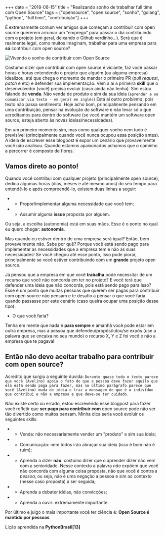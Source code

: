 +++
date = "2018-06-15"
title = "Realizando sonho de trabalhar full time com Open Source"
tags = ["opensource", "open source", "sonho", "golang", "python", "full time", "contribuição"]
+++

É extremamente comum ver amigos que começam a contribuir com open source quererem arrumar um “emprego” para passar o dia contribuindo com o projeto (em geral, deixando o Github verdinho...). Será que é realmente legal, como muitos imaginam, trabalhar para uma empresa para **só** contribuir com open source?

![Vivendo o sonho de contribuir com Open Source](/sonho-opensource.png#center)

Costumo dizer que contribuir com open source é viciante, faz você passar horas e horas entendendo o projeto que alguém (ou alguma empresa) idealizou, até que chega o momento de mandar o primeiro PR (*pull request*, *patch* e etc) e defender sua implementação. Vem a aí a primeira **skill** que o desenvolvedor (você) precisa evoluir (caso ainda não tenha). Sim estou falando de **venda**. Não venda de produto e sim da sua ideia (`aprender a se comunicar via texto - em geral em inglês`) Está aí outro *problema*, pois texto não passa sentimento. Hoje acho bom, principalmente pensando em uma contribuição, pensar na evolução do software e não levar só o que acreditamos para dentro do software (se você mantém um software open source, esteja aberto às novas ideias/necessidades).

Em um primeiro momento sim, mas como qualquer sonho nem tudo é previsível (principalmente quando você nunca ocupou essa posição antes). A ideia de escrever esse blogpost é expor um cenário que provavelmente você não analisou. Quando estamos apaixonados achamos que o caminho a percorrer é composto de flores.


## Vamos direto ao ponto!

Quando você contribui com qualquer projeto (principalmente open source), dedica algumas horas (dias, meses e até mesmo anos) do seu tempo para entendê-lo e após compreendê-lo, existem duas linhas a seguir:

- - Propor/implementar alguma necessidade que você tem;
- - Assumir alguma **issue** proposta por alguém.

Ou seja, a escolha (autonomia) está em suas mãos. Esse é o ponto no qual eu quero chegar: **autonomia**.

Mas quando eu estiver dentro de uma empresa será igual?
Então, bem provavelmente não. Sabe por quê? Porque você está sendo pago para implementar as necessidades que a empresa tem e não as suas necessidades!
Se você chegou até esse ponto, isso pode piorar, principalmente se você estiver contribuindo com um **grande** projeto open source.

Já pensou que a empresa em que você **trabalha** pode necessitar de um recurso que você não concorda em ter no projeto? E você terá que defender uma ideia que não concorda, pois está sendo pago para isso? Esse é um ponto que muitas pessoas que querem ser pagas para contribuir com open source não pensam e te desafio a pensar o que você faria quando passasse por este cenário (caso queira ocupar uma posição desse tipo).

- O que você faria?

Tenha em mente que nada é **para sempre** e amanhã você pode estar em outra empresa, mas a pessoa que defendeu/propôs/lutou/se expôs (use a palavra que se encaixa no seu mundo) o recurso X, Y e Z foi você e não a empresa que te pagava!

## Então não devo aceitar trabalho para contribuir com open source?

Acredito que surgiu a seguinte duvida: `Durante quase todo o texto parece que você (Avelino) apoia o fato de que a pessoa deve fazer aquilo que ela está sendo paga para fazer, mas no último parágrafo parece que você (Avelino) muda de ideia e traz a mensagem de que é o indivíduo que contribui e não a empresa e que deve-se ter cuidado.`

Não existe certo ou errado, estou escrevendo esse blogpost para fazer você refletir que **ser pago para contribuir com** open source pode não ser tão divertido como muitos pensam. Minha dica seria você evoluir os seguintes skills:

- - Venda: não necessariamente vender um "produto" e sim sua ideia;
- - Comunicação: nem todos irão abraçar sua ideia (isso é bom não é ruim);
- - Aprenda a dizer **não**: costumo dizer que o aprender dizer não vem com a senioridade. Nesse contexto a palavra *não* expõem que você não concorda com alguma coisa proposta, não que você é contra a *pessoa*, ou seja, não é uma negação a pessoa e sim ao contexto (nesse caso proposta) a ser seguida;
- - Aprenda a debater idéias, não convicções;
- - Aprenda a ouvir: extremamente importante.

Por último e julgo o mais importante você ter ciência é: **Open Source é mantido por pessoas**

Lição aprendida na **PythonBrasil[13]**

